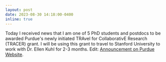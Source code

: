 ```yaml
---
layout: post
date: 2023-08-30 14:18:00-0400
inline: true
---
```


Today I received news that I am one of 5 PhD students and postdocs to be awarded Purdue's newly initiated TRAvel for CollaborativE Research (TRACER) grant. I will be using this grant to travel to Stanford University to work with Dr. Ellen Kuhl for 2-3 months. Edit: [Announcement on Purdue Website](https://engineering.purdue.edu/Engr/AboutUs/News/Spotlights/2023/2023-0929-tracer).
